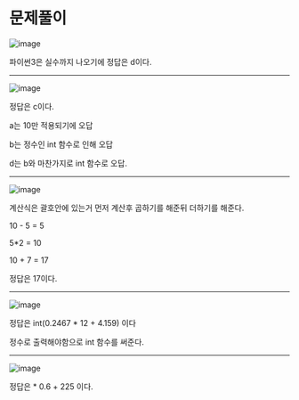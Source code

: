 # 문제풀이

![image](https://user-images.githubusercontent.com/80689330/133076342-66a8bacc-36b9-481f-bc2c-b9ab7425b9bd.png)



파이썬3은 실수까지 나오기에 정답은 d이다.


-----------

![image](https://user-images.githubusercontent.com/80689330/133076424-01143e12-ebfb-4103-a74a-78e451beca75.png)

정답은 c이다.

a는 10만 적용되기에 오답

b는 정수인 int 함수로 인해 오답

d는 b와 마찬가지로 int 함수로 오답.

--------

![image](https://user-images.githubusercontent.com/80689330/133076585-e2b65053-2ccc-4da7-b3a5-e46aa1661aa9.png)

계산식은 괄호안에 있는거 먼저 계산후 곱하기를 해준뒤 더하기를 해준다.

10 - 5 = 5

5*2 = 10

10 + 7 = 17

정답은 17이다.

-----


![image](https://user-images.githubusercontent.com/80689330/133076713-9f6d827e-84f9-4b32-9dc6-7ed8d3fde24e.png)


정답은 int(0.2467 * 12 + 4.159) 이다

정수로 출력해야함으로 int 함수를 써준다.

-------

![image](https://user-images.githubusercontent.com/80689330/133076784-dee57b89-fb62-4066-a6da-4708e60c9c67.png)


정답은 * 0.6 + 225  이다.

